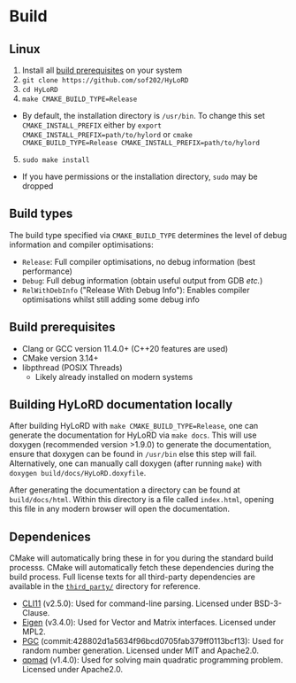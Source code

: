 # Build

## Linux

1) Install all [build prerequisites](#build-prerequisites) on your system
2) `git clone https://github.com/sof202/HyLoRD`
3) `cd HyLoRD`
4) `make CMAKE_BUILD_TYPE=Release`
  - By default, the installation directory is `/usr/bin`. To change this set
  `CMAKE_INSTALL_PREFIX` either by `export CMAKE_INSTALL_PREFIX=path/to/hylord`
  or `cmake CMAKE_BUILD_TYPE=Release CMAKE_INSTALL_PREFIX=path/to/hylord`
5) `sudo make install`
  - If you have permissions or the installation directory, `sudo` may be
  dropped

## Build types

The build type specified via `CMAKE_BUILD_TYPE` determines the level of debug
information and compiler optimisations:

- `Release`: Full compiler optimisations, no debug information (best
performance)
- `Debug`: Full debug information (obtain useful output from GDB *etc.*)
- `RelWithDebInfo` ("Release With Debug Info"): Enables compiler optimisations
whilst still adding some debug info

## Build prerequisites

- Clang or GCC version 11.4.0+ (C++20 features are used)
- CMake version 3.14+
- libpthread (POSIX Threads)
  - Likely already installed on modern systems

## Building HyLoRD documentation locally

After building HyLoRD with `make CMAKE_BUILD_TYPE=Release`, one can generate
the documentation for HyLoRD via `make docs`. This will use doxygen
(recommended version >1.9.0) to generate the documentation, ensure that doxygen
can be found in `/usr/bin` else this step will fail. Alternatively, one can
manually call doxygen (after running `make`) with 
`doxygen build/docs/HyLoRD.doxyfile`.

After generating the documentation a directory can be found at 
`build/docs/html`. Within this directory is a file called `index.html`, opening
this file in any modern browser will open the documentation.

## Dependenices

CMake will automatically bring these in for you during the standard build
processs. CMake will automatically fetch these dependencies during the build
process. Full license texts for all third-party dependencies are available in
the [`third_party/`](third_party/) directory for reference.

- [CLI11](https://github.com/CLIUtils/CLI11/) (v2.5.0): Used for command-line
parsing. Licensed under BSD-3-Clause.
- [Eigen](https://eigen.tuxfamily.org/index.php?title=Main_Page) (v3.4.0): Used
for Vector and Matrix interfaces. Licensed under MPL2.
- [PGC](https://www.pcg-random.org)
(commit:428802d1a5634f96bcd0705fab379ff0113bcf13): Used for random number
generation. Licensed under MIT and Apache2.0.
- [qpmad](https://github.com/asherikov/qpmad/) (v1.4.0): Used for solving main
quadratic programming problem. Licensed under Apache2.0.
